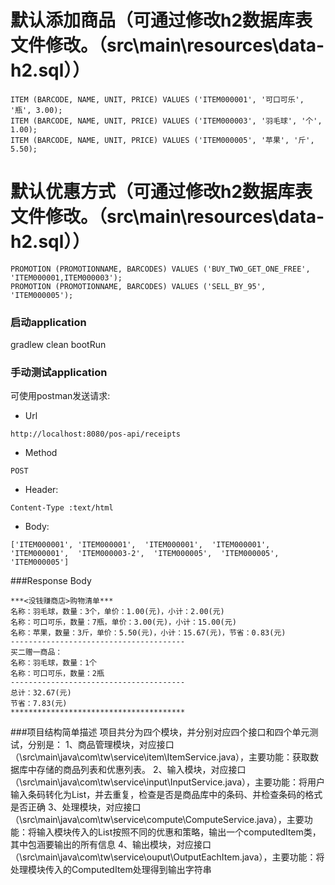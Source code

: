 
# 默认添加商品（可通过修改h2数据库表文件修改。（src\main\resources\data-h2.sql））
```
ITEM (BARCODE, NAME, UNIT, PRICE) VALUES ('ITEM000001', '可口可乐', '瓶', 3.00);
ITEM (BARCODE, NAME, UNIT, PRICE) VALUES ('ITEM000003', '羽毛球', '个', 1.00);
ITEM (BARCODE, NAME, UNIT, PRICE) VALUES ('ITEM000005', '苹果', '斤', 5.50);
```
# 默认优惠方式（可通过修改h2数据库表文件修改。（src\main\resources\data-h2.sql））
```
PROMOTION (PROMOTIONNAME, BARCODES) VALUES ('BUY_TWO_GET_ONE_FREE', 'ITEM000001,ITEM000003');
PROMOTION (PROMOTIONNAME, BARCODES) VALUES ('SELL_BY_95', 'ITEM000005');
```

### 启动application
gradlew clean bootRun

### 手动测试application
可使用postman发送请求:

* Url
```
http://localhost:8080/pos-api/receipts
```

* Method
```
POST
```

* Header: 
```
Content-Type :text/html
```

* Body:
```
['ITEM000001', 'ITEM000001',  'ITEM000001',  'ITEM000001',  'ITEM000001',  'ITEM000003-2',  'ITEM000005',  'ITEM000005',  'ITEM000005']
````

###Response Body
```
***<没钱赚商店>购物清单***                                                                                                                                                                                                  
名称：羽毛球，数量：3个，单价：1.00(元)，小计：2.00(元)                                                                                                                                                                 
名称：可口可乐，数量：7瓶，单价：3.00(元)，小计：15.00(元)                                                                                                                                                             
名称：苹果，数量：3斤，单价：5.50(元)，小计：15.67(元)，节省：0.83(元)                                                                                                                                                   
---------------------------------------
买二赠一商品：                                                                                                                                                                                                              
名称：羽毛球，数量：1个                                                                                                                                                                                                 
名称：可口可乐，数量：2瓶                                                                                                                                                                                              
---------------------------------------
总计：32.67(元)                                                                                                                                                                                                             
节省：7.83(元)                                                                                                                                                                                                              
***************************************
```

###项目结构简单描述
项目共分为四个模块，并分别对应四个接口和四个单元测试，分别是：
1、商品管理模块，对应接口（\src\main\java\com\tw\service\item\ItemService.java），主要功能：获取数据库中存储的商品列表和优惠列表。
2、输入模块，对应接口（\src\main\java\com\tw\service\input\InputService.java），主要功能：将用户输入条码转化为List，并去重复，检查是否是商品库中的条码、并检查条码的格式是否正确
3、处理模块，对应接口（\src\main\java\com\tw\service\compute\ComputeService.java），主要功能：将输入模块传入的List按照不同的优惠和策略，输出一个computedItem类，其中包涵要输出的所有信息
4、输出模块，对应接口（\src\main\java\com\tw\service\ouput\OutputEachItem.java），主要功能：将处理模块传入的ComputedItem处理得到输出字符串
